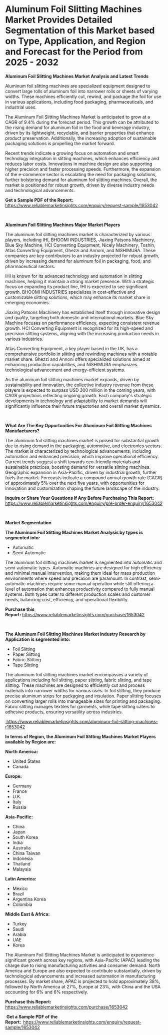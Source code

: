 <p><h1>Aluminum Foil Slitting Machines Market Provides Detailed Segmentation of this Market based on Type, Application, and Region and Forecast for the Period from 2025 - 2032</h1></p><p><strong>Aluminum Foil Slitting Machines Market Analysis and Latest Trends</strong></p>
<p><p>Aluminum foil slitting machines are specialized equipment designed to convert large rolls of aluminum foil into narrower rolls or sheets of varying widths. These machines efficiently cut, rewind, and package the foil for use in various applications, including food packaging, pharmaceuticals, and industrial uses. </p><p>The Aluminum Foil Slitting Machines Market is anticipated to grow at a CAGR of 9.4% during the forecast period. This growth can be attributed to the rising demand for aluminum foil in the food and beverage industry, driven by its lightweight, recyclable, and barrier properties that enhance product preservation. Additionally, the increasing adoption of sustainable packaging solutions is propelling the market forward.</p><p>Recent trends indicate a growing focus on automation and smart technology integration in slitting machines, which enhances efficiency and reduces labor costs. Innovations in machine design are also supporting higher precision and faster processing speeds. Furthermore, the expansion of the e-commerce sector is escalating the need for packaging solutions, further bolstering demand for aluminum foil slitting machines. Overall, the market is positioned for robust growth, driven by diverse industry needs and technological advancements.</p></p>
<p><strong>Get a Sample PDF of the Report:&nbsp;</strong> <a href="https://www.reliablemarketinsights.com/enquiry/request-sample/1653042?utm_campaign=2204&utm_medium=2&utm_source=Github&utm_content=ia&utm_term=18042025&utm_id=aluminum-foil-slitting-machines">https://www.reliablemarketinsights.com/enquiry/request-sample/1653042</a></p>
<p>&nbsp;</p>
<p><strong>Aluminum Foil Slitting Machines Major Market Players</strong></p>
<p><p>The aluminum foil slitting machines market is characterized by various players, including IHI, BHOOMI INDUSTRIES, Jiaxing Patsons Machinery, Blue Sky Machine, HCI Converting Equipment, Nicely Machinery, Toshin, Atlas Converting Equipment, Ghezzi and Annoni, and NISHIMURA. These companies are key contributors to an industry projected for robust growth, driven by increasing demand for aluminum foil in packaging, food, and pharmaceutical sectors.</p><p>IHI is known for its advanced technology and automation in slitting machines, helping it maintain a strong market presence. With a strategic focus on expanding its product line, IHI is expected to see significant growth. BHOOMI INDUSTRIES specializes in cost-effective and customizable slitting solutions, which may enhance its market share in emerging economies.</p><p>Jiaxing Patsons Machinery has established itself through innovative design and quality, targeting both domestic and international markets. Blue Sky Machine focuses on performance efficiency, expecting consistent revenue growth. HCI Converting Equipment is recognized for its high-speed and precision slitting systems, aligning with the increasing production needs in various industries.</p><p>Atlas Converting Equipment, a key player based in the UK, has a comprehensive portfolio in slitting and rewinding machines with a notable market share. Ghezzi and Annoni offers specialized solutions aimed at enhancing production capabilities, and NISHIMURA emphasizes technological advancement and energy-efficient systems.</p><p>As the aluminum foil slitting machines market expands, driven by sustainability and innovation, the collective industry revenue from these players is expected to surpass USD 300 million in the coming years, with CAGR projections reflecting ongoing growth. Each company's strategic developments in technology and adaptability to market demands will significantly influence their future trajectories and overall market dynamics.</p></p>
<p>&nbsp;</p>
<p><strong>What Are The Key Opportunities For Aluminum Foil Slitting Machines Manufacturers?</strong></p>
<p><p>The aluminum foil slitting machines market is poised for substantial growth due to rising demand in the packaging, automotive, and electronics sectors. The market is characterized by technological advancements, including automation and enhanced precision, which improve operational efficiency. Current trends suggest a shift towards eco-friendly materials and sustainable practices, boosting demand for versatile slitting machines. Geographic expansion in Asia-Pacific, driven by industrial growth, further fuels the market. Forecasts indicate a compound annual growth rate (CAGR) of approximately 5% over the next five years, with opportunities for innovation and customization shaping the future landscape of the industry.</p></p>
<p><strong>Inquire or Share Your Questions If Any Before Purchasing This Report:</strong> <a href="https://www.reliablemarketinsights.com/enquiry/pre-order-enquiry/1653042?utm_campaign=2204&utm_medium=2&utm_source=Github&utm_content=ia&utm_term=18042025&utm_id=aluminum-foil-slitting-machines">https://www.reliablemarketinsights.com/enquiry/pre-order-enquiry/1653042</a></p>
<p>&nbsp;</p>
<p><strong>Market Segmentation</strong></p>
<p><strong>The Aluminum Foil Slitting Machines Market Analysis by types is segmented into:</strong></p>
<p><ul><li>Automatic</li><li>Semi-Automatic</li></ul></p>
<p><p>The aluminum foil slitting machines market is segmented into automatic and semi-automatic types. Automatic machines are designed for high efficiency and minimal manual intervention, making them ideal for mass production environments where speed and precision are paramount. In contrast, semi-automatic machines require some manual operation while still offering a level of automation that enhances productivity compared to fully manual systems. Both types cater to different production scales and customer needs, balancing cost, efficiency, and operational flexibility.</p></p>
<p><strong>Purchase this Report:&nbsp;</strong><a href="https://www.reliablemarketinsights.com/purchase/1653042?utm_campaign=2204&utm_medium=2&utm_source=Github&utm_content=ia&utm_term=18042025&utm_id=aluminum-foil-slitting-machines">https://www.reliablemarketinsights.com/purchase/1653042</a></p>
<p>&nbsp;</p>
<p><strong>The Aluminum Foil Slitting Machines Market Industry Research by Application is segmented into:</strong></p>
<p><ul><li>Foil Slitting</li><li>Paper Slitting</li><li>Fabric Slitting</li><li>Tape Slitting</li></ul></p>
<p><p>The aluminum foil slitting machines market encompasses a variety of applications including foil slitting, paper slitting, fabric slitting, and tape slitting. These machines are designed to efficiently cut and process materials into narrower widths for various uses. In foil slitting, they produce precise aluminum strips for packaging and insulation. Paper slitting focuses on converting larger rolls into manageable sizes for printing and packaging. Fabric slitting manages textiles for garments, while tape slitting caters to adhesive products, ensuring versatility across industries.</p></p>
<p><a href="https://www.reliablemarketinsights.com/aluminum-foil-slitting-machines-r1653042?utm_campaign=2204&utm_medium=2&utm_source=Github&utm_content=ia&utm_term=18042025&utm_id=aluminum-foil-slitting-machines">&nbsp;https://www.reliablemarketinsights.com/aluminum-foil-slitting-machines-r1653042</a></p>
<p><strong>In terms of Region, the Aluminum Foil Slitting Machines Market Players available by Region are:</strong></p>
<p>
    <p> <strong> North America: </strong>
        <ul>
            <li>United States</li>
            <li>Canada</li>
        </ul>
        </p> 
    <p> <strong> Europe: </strong>
        <ul>
            <li>Germany</li>
            <li>France</li>
            <li>U.K.</li>
            <li>Italy</li>
            <li>Russia</li>
        </ul>
        </p> 
    <p> <strong> Asia-Pacific: </strong>
        <ul>
            <li>China</li>
            <li>Japan</li>
            <li>South Korea</li>
            <li>India</li>
            <li>Australia</li>
            <li>China Taiwan</li>
            <li>Indonesia</li>
            <li>Thailand</li>
            <li>Malaysia</li>
        </ul>
        </p> 
    <p> <strong> Latin America: </strong>
        <ul>
            <li>Mexico</li>
            <li>Brazil</li>
            <li>Argentina Korea</li>
            <li>Colombia</li>
        </ul>
        </p> 
    <p> <strong> Middle East & Africa: </strong>
        <ul>
            <li>Turkey</li>
            <li>Saudi</li>
            <li>Arabia</li>
            <li>UAE</li>
            <li>Korea</li>
        </ul>
    </p>
    </p>
<p><p>The Aluminum Foil Slitting Machines Market is anticipated to experience significant growth across key regions, with Asia-Pacific (APAC) leading the charge due to rising manufacturing activities and consumer demand. North America and Europe are also expected to contribute substantially, driven by technological advancements and increased automation in manufacturing processes. By market share, APAC is projected to hold approximately 38%, followed by North America at 27%, Europe at 23%, with China and the USA accounting for 6% and 6% respectively.</p></p>
<p><strong>Purchase this Report: </strong><a href="https://www.reliablemarketinsights.com/purchase/1653042?utm_campaign=2204&utm_medium=2&utm_source=Github&utm_content=ia&utm_term=18042025&utm_id=aluminum-foil-slitting-machines">https://www.reliablemarketinsights.com/purchase/1653042</a></p>
<p>&nbsp;<strong>Get a Sample PDF of the Report:&nbsp;&nbsp;</strong><a href="https://www.reliablemarketinsights.com/enquiry/request-sample/1653042?utm_campaign=2204&utm_medium=2&utm_source=Github&utm_content=ia&utm_term=18042025&utm_id=aluminum-foil-slitting-machines">https://www.reliablemarketinsights.com/enquiry/request-sample/1653042</a></p>
<p><strong></strong></p>
<p><p></p><p></p><p></p></p>